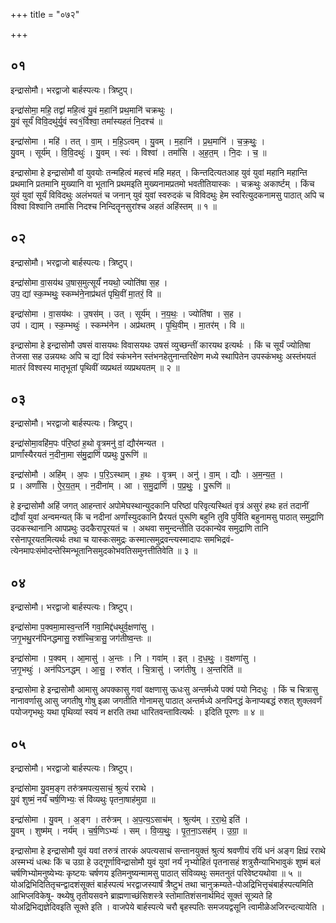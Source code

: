 +++
title = "०७२"

+++


## ०१
इन्द्रासोमौ। भरद्वाजो बार्हस्पत्यः। त्रिष्टुप्।

इन्द्रा॑सोमा॒ महि॒ तद्वां॑ महि॒त्वं यु॒वं म॒हानि॑ प्रथ॒मानि॑ चक्रथुः ।  
यु॒वं सूर्यं॑ विवि॒दथु॑र्यु॒वं स्व१॒॑र्विश्वा॒ तमां॑स्यहतं नि॒दश्च॑ ॥

इन्द्रा॑सोमा । महि॑ । तत् । वा॒म् । म॒हि॒ऽत्वम् । यु॒वम् । म॒हानि॑ । प्र॒थ॒मानि॑ । च॒क्र॒थुः॒ ।  
यु॒वम् । सूर्य॑म् । वि॒वि॒दथुः॑ । यु॒वम् । स्वः॑ । विश्वा॑ । तमां॑सि । अ॒ह॒त॒म् । नि॒दः । च॒ ॥

इन्द्रासोमा हे इन्द्रासोमौ वां युवयोः तन्महित्वं महत्त्वं महि महत् । किन्तदित्यतआह युवं युवां महानि महान्ति प्रथमानि प्रतमानि मुख्यानि वा भूतानि प्रथमइति मुख्यनामप्रतमो भवतीतियास्कः । चक्रथुः अकार्ष्टम् । किंच युवं युवां सूर्यं विविदथुः अलंभयतं च जनान् युवं युवां स्वरुदकं च विविदथुः हेम स्वरित्युदकनामसु पाठात् अपि च विश्वा विश्वानि तमांसि निदश्च निन्दितॄनसुरांश्च अहतं अहिंस्तम् ॥ १ ॥

## ०२
इन्द्रासोमौ। भरद्वाजो बार्हस्पत्यः। त्रिष्टुप्।

इन्द्रा॑सोमा वा॒सय॑थ उ॒षास॒मुत्सूर्यं॑ नयथो॒ ज्योति॑षा स॒ह ।  
उप॒ द्यां स्क॒म्भथुः॒ स्कम्भ॑ने॒नाप्र॑थतं पृथि॒वीं मा॒तरं॒ वि ॥

इन्द्रा॑सोमा । वा॒सय॑थः । उ॒षस॑म् । उत् । सूर्य॑म् । न॒य॒थः॒ । ज्योति॑षा । स॒ह ।  
उप॑ । द्याम् । स्क॒म्भथुः॑ । स्कम्भ॑नेन । अप्र॑थतम् । पृ॒थि॒वीम् । मा॒तर॑म् । वि ॥

इन्द्रासोमा हे इन्द्रासोमौ उषसं वासयथः विवासयथः उषसं व्युच्छन्तीं कारयथ इत्यर्थः । किं च सूर्यं ज्योतिषा तेजसा सह उन्नयथः अपि च द्यां दिवं स्कंभनेन स्तंभनहेतुनान्तरिक्षेण मध्ये स्थापितेन उपस्कंभथुः अस्तंभयतं मातरं विश्वस्य मातृभूतां पृथिवीं व्यप्रथतं व्यप्रथयतम् ॥ २ ॥

## ०३
इन्द्रासोमौ। भरद्वाजो बार्हस्पत्यः। त्रिष्टुप्।

इन्द्रा॑सोमा॒वहि॑म॒पः प॑रि॒ष्ठां ह॒थो वृ॒त्रमनु॑ वां॒ द्यौर॑मन्यत ।  
प्रार्णां॑स्यैरयतं न॒दीना॒मा स॑मु॒द्राणि॑ पप्रथुः पु॒रूणि॑ ॥

इन्द्रा॑सोमौ । अहि॑म् । अ॒पः । प॒रि॒ऽस्थाम् । ह॒थः । वृ॒त्रम् । अनु॑ । वा॒म् । द्यौः । अ॒म॒न्य॒त॒ ।  
प्र । अर्णां॑सि । ऐ॒र॒य॒त॒म् । न॒दीना॑म् । आ । स॒मु॒द्राणि॑ । प॒प्र॒थुः॒ । पु॒रूणि॑ ॥

हे इन्द्रासोमौ अहिं जगत् आहन्तारं अपोमेघस्थान्युदकानि परिष्ठां परिवृत्यस्थितं वृत्रं असुरं हथः हतं तदानीं द्यौर्वां युवां अन्वमन्यत् किं च नदीनां अर्णांस्युदकानि प्रैरयतं पुरूणि बहुनि तुवि पुर्विति बहुनामसु पाठात् समुद्राणि उदकस्थानानि आपप्रथुः उदकैरापूरयतं च । अथवा समुन्दन्तीति उदकान्येव समुद्राणि तानि रसेनापूरयतमित्यर्थः तथा च यास्कःसमुद्रः कस्मात्समुद्रवन्त्यस्मादापः समभिद्रवं- त्येनमापःसंमोदन्तेस्मिन्भूतानिसमुदकोभवतिसमुनत्तीतिवेति ॥ ३ ॥

## ०४
इन्द्रासोमौ। भरद्वाजो बार्हस्पत्यः। त्रिष्टुप्।

इन्द्रा॑सोमा प॒क्वमा॒मास्व॒न्तर्नि गवा॒मिद्द॑धथुर्व॒क्षणा॑सु ।  
ज॒गृ॒भथु॒रन॑पिनद्धमासु॒ रुश॑च्चि॒त्रासु॒ जग॑तीष्व॒न्तः ॥

इन्द्रा॑सोमा । प॒क्वम् । आ॒मासु॑ । अ॒न्तः । नि । गवा॑म् । इत् । द॒ध॒थुः॒ । व॒क्षणा॑सु ।  
ज॒गृ॒भथुः॑ । अन॑पिऽनद्धम् । आ॒सु॒ । रुश॑त् । चि॒त्रासु॑ । जग॑तीषु । अ॒न्तरिति॑ ॥

इन्द्रासोमा हे इन्द्रासोमौ आमासु अपक्कासु गवां वक्षणासु ऊधःसु अन्तर्मध्ये पक्वं पयो निदधुः । किं च चित्रासु नानावर्णासु आसु जगतीषु गोषु इळा जगतीति गोनामसु पाठात् अन्तर्मध्ये अनपिनद्धं केनाप्यबद्धं रुशत् शुक्लवर्णं पयोजगृभथुः यथा पृथिव्यां स्वयं न क्षरति तथा धारितवन्तावित्यर्थः । इदिति पूरणः ॥ ४ ॥

## ०५
इन्द्रासोमौ। भरद्वाजो बार्हस्पत्यः। त्रिष्टुप्।

इन्द्रा॑सोमा यु॒वम॒ङ्ग तरु॑त्रमपत्य॒साचं॒ श्रुत्यं॑ रराथे ।  
यु॒वं शुष्मं॒ नर्यं॑ चर्ष॒णिभ्यः॒ सं वि॑व्यथुः पृतना॒षाह॑मुग्रा ॥

इन्द्रा॑सोमा । यु॒वम् । अ॒ङ्ग । तरु॑त्रम् । अ॒प॒त्य॒ऽसाच॑म् । श्रुत्य॑म् । र॒रा॒थे॒ इति॑ ।  
यु॒वम् । शुष्म॑म् । नर्य॑म् । च॒र्ष॒णिऽभ्यः॑ । सम् । वि॒व्य॒थुः॒ । पृ॒त॒ना॒ऽसह॑म् । उ॒ग्रा॒ ॥

इन्द्रासोमा हे इन्द्रासोमौ युवं यवां तरुत्रं तारकं अपत्यसाचं सन्तानयुक्तं श्रुत्यं श्रवणीयं रयिं धनं अङ्ग क्षिप्रं रराथे अस्मभ्यं धत्थः किं च उग्रा हे उद्गूर्णाविन्द्रासोमौ युवं युवां नर्यं नृभ्योहितं पृतनासहं शत्रुसैन्याभिभावुकं शुष्मं बलं चर्षणिभ्योमनुष्येभ्यः कृष्टयः चर्षणय इतिमनुष्यन्मामसु पाठात् संविव्यथुः समतनुतं परिवेष्टयथोवा ॥ ५ ॥योअद्रिभिदितितृचन्द्वादशंसूक्तं बार्हस्पत्यं भरद्वाजस्यार्षं त्रैष्टुभं तथा चानुक्रम्यते-पोअद्रिभित्तृचंबार्हस्पत्यमिति आभिप्लविकेषू- क्थ्येषु तृतीयसवने ब्राह्मणाच्छंसिशस्त्रे स्तोमातिशंसनार्थमिदं सूक्तं सूत्र्यते हि योअद्रिभिद्यज्ञेदिवइति सूक्ते इति । वाजपेये बार्हस्पत्ये चरौ बृहस्पतिः समजयद्वसूनि त्वामीळेअजिरन्दत्यायेति ।